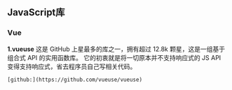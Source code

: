 ## JavaScript库
  ### Vue
  **1.vueuse**
    这是 GitHub 上星最多的库之一，拥有超过 12.8k 颗星，这是一组基于组合式 API 的实用函数库。
    它的初衷就是将一切原本并不支持响应式的 JS API 变得支持响应式，省去程序员自己写相关代码。

    [github:](https://github.com/vueuse/vueuse)
    


<!--
**RyanLYC/RyanLYC** is a ✨ _special_ ✨ repository because its `README.md` (this file) appears on your GitHub profile.

Here are some ideas to get you started:

- 🔭 I’m currently working on ...
- 🌱 I’m currently learning ...
- 👯 I’m looking to collaborate on ...
- 🤔 I’m looking for help with ...
- 💬 Ask me about ...
- 📫 How to reach me: ...
- 😄 Pronouns: ...
- ⚡ Fun fact: ...
-->
